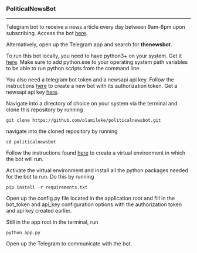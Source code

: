 ### PoliticalNewsBot

------------

Telegram bot to receive a news article every day between 9am-6pm upon subscribing. Access the bot [here](https://t.me/a_news_bot "here"). 

Alternatively, open up the Telegram app and search for **thenewsbot**.

To run this bot locally, you need to have python3+ on your system. Get it 
[here](https://https://www.python.org/downloads/ "here"). Make sure to add python.exe to your operating system path variables to be able to run python scripts from the command line.

You also need a telegram bot token and a newsapi api key. Follow the instructions [here](https://core.telegram.org/bots#6-botfather "here") to create a new bot with its authorization token. Get a newsapi api key [here](https://newsapi.org/ "here").

Navigate into a directory of choice on your system via the terminal and clone this repository by running 

```
git clone https://github.com/olamileke/politicalnewsbot.git
```

navigate into the cloned repository by running

``` 
cd politicalnewsbot
```

Follow the instructions found [here](https://uoa-eresearch.github.io/eresearch-cookbook/recipe/2014/11/26/python-virtual-env/ "here") to create a virtual environment in which the bot will run.

Activate the virtual environment and install all the python packages needed for the bot to run. Do this by running

```
pip install -r requirements.txt
```

Open up the config.py file located in the application root and fill in the bot_token and api_key configuration options with the authorization token and api key created earlier.

Still in the app root in the terminal, run

```
python app.py
```

Open up the Telegram to communicate with the bot.


